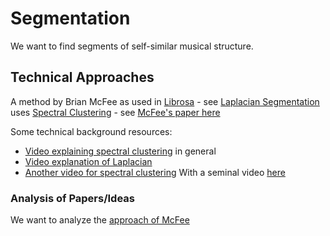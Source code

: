 # Segmentation

We want to find segments of self-similar musical structure.

## Technical Approaches

A method by Brian McFee as used in [Librosa](http://librosa.github.io/librosa/) - see [Laplacian Segmentation](http://librosa.github.io/librosa/auto_examples/plot_segmentation.html#sphx-glr-auto-examples-plot-segmentation-py)
uses [Spectral Clustering]() - see [McFee's paper here](/docs/ismir2014_spectral_segmentation.pdf)

Some technical background resources:

- [Video explaining spectral clustering](https://www.youtube.com/watch?v=P-LEH-AFovE) in general
- [Video explanation of Laplacian](https://www.youtube.com/watch?v=zkgm0i77jQ8)
- [Another video for spectral clustering](https://www.youtube.com/watch?v=jgsJZYGeAz4)
With a seminal video [here](https://www.youtube.com/watch?v=9BqbktGo2Vs&index=10&list=PLdk2fd27CQzT7opzoGHvqDuDbltozWn7O)

### Analysis of Papers/Ideas

We want to analyze the [approach of McFee](/docs/ismir2014_spectral_segmentation.pdf)

